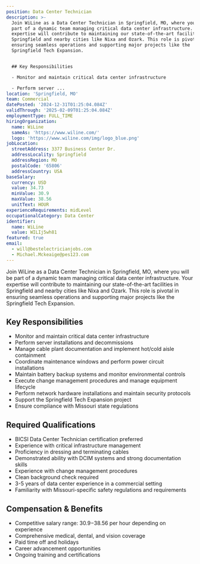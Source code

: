 ```yaml
---
position: Data Center Technician
description: >-
  Join WiLine as a Data Center Technician in Springfield, MO, where you will be
  part of a dynamic team managing critical data center infrastructure. Your
  expertise will contribute to maintaining our state-of-the-art facilities in
  Springfield and nearby cities like Nixa and Ozark. This role is pivotal in
  ensuring seamless operations and supporting major projects like the
  Springfield Tech Expansion.


  ## Key Responsibilities

  - Monitor and maintain critical data center infrastructure

  - Perform server ...
location: 'Springfield, MO'
team: Commercial
datePosted: '2024-12-31T01:25:04.084Z'
validThrough: '2025-02-09T01:25:04.084Z'
employmentType: FULL_TIME
hiringOrganization:
  name: WiLine
  sameAs: 'https://www.wiline.com/'
  logo: 'https://www.wiline.com/img/logo_blue.png'
jobLocation:
  streetAddress: 3377 Business Center Dr.
  addressLocality: Springfield
  addressRegion: MO
  postalCode: '65806'
  addressCountry: USA
baseSalary:
  currency: USD
  value: 34.73
  minValue: 30.9
  maxValue: 38.56
  unitText: HOUR
experienceRequirements: midLevel
occupationalCategory: Data Center
identifier:
  name: WiLine
  value: WILIj5wh81
featured: true
email:
  - will@bestelectricianjobs.com
  - Michael.Mckeaige@pes123.com
---
```




Join WiLine as a Data Center Technician in Springfield, MO, where you will be part of a dynamic team managing critical data center infrastructure. Your expertise will contribute to maintaining our state-of-the-art facilities in Springfield and nearby cities like Nixa and Ozark. This role is pivotal in ensuring seamless operations and supporting major projects like the Springfield Tech Expansion.

## Key Responsibilities
- Monitor and maintain critical data center infrastructure
- Perform server installations and decommissions
- Manage cable plant documentation and implement hot/cold aisle containment
- Coordinate maintenance windows and perform power circuit installations
- Maintain battery backup systems and monitor environmental controls
- Execute change management procedures and manage equipment lifecycle
- Perform network hardware installations and maintain security protocols
- Support the Springfield Tech Expansion project
- Ensure compliance with Missouri state regulations

## Required Qualifications
- BICSI Data Center Technician certification preferred
- Experience with critical infrastructure management
- Proficiency in dressing and terminating cables
- Demonstrated ability with DCIM systems and strong documentation skills
- Experience with change management procedures
- Clean background check required
- 3-5 years of data center experience in a commercial setting
- Familiarity with Missouri-specific safety regulations and requirements

## Compensation & Benefits
- Competitive salary range: $30.9-$38.56 per hour depending on experience
- Comprehensive medical, dental, and vision coverage
- Paid time off and holidays
- Career advancement opportunities
- Ongoing training and certifications
